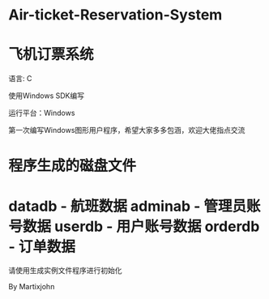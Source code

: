 # Air-ticket-Reservation-System
# 飞机订票系统

语言: C

使用Windows SDK编写

运行平台：Windows

第一次编写Windows图形用户程序，希望大家多多包涵，欢迎大佬指点交流

程序生成的磁盘文件
=======
datadb - 航班数据
adminab - 管理员账号数据
userdb - 用户账号数据
orderdb - 订单数据
=======
请使用生成实例文件程序进行初始化

By Martixjohn
